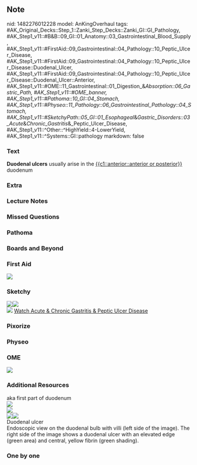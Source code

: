 ## Note
nid: 1482276012228
model: AnKingOverhaul
tags: #AK_Original_Decks::Step_1::Zanki_Step_Decks::Zanki_GI::GI_Pathology, #AK_Step1_v11::#B&B::09_GI::01_Anatomy::03_Gastrointestinal_Blood_Supply, #AK_Step1_v11::#FirstAid::09_Gastrointestinal::04_Pathology::10_Peptic_Ulcer_Disease, #AK_Step1_v11::#FirstAid::09_Gastrointestinal::04_Pathology::10_Peptic_Ulcer_Disease::Duodenal_Ulcer, #AK_Step1_v11::#FirstAid::09_Gastrointestinal::04_Pathology::10_Peptic_Ulcer_Disease::Duodenal_Ulcer::Anterior, #AK_Step1_v11::#OME::11_Gastrointestinal::01_Digestion_&_Absorption::06_Gastric_Path, #AK_Step1_v11::#OME_banner, #AK_Step1_v11::#Pathoma::10_GI::04_Stomach, #AK_Step1_v11::#Physeo::11_Pathology::06_Gastrointestinal_Pathology::04_Stomach, #AK_Step1_v11::#SketchyPath::05_GI::01_Esophageal_&_Gastric_Disorders::03_Acute_&_Chronic_Gastritis_&_Peptic_Ulcer_Disease, #AK_Step1_v11::^Other::^HighYield::4-LowerYield, #AK_Step1_v11::^Systems::GI::pathology
markdown: false

### Text
<div>
  <b>Duodenal ulcers</b> usually arise in the
  <u>{{c1::anterior::anterior or posterior}}</u> duodenum
</div>

### Extra


### Lecture Notes


### Missed Questions


### Pathoma


### Boards and Beyond


### First Aid
<img src="tmpPN4Apc.png">

### Sketchy
<div><img src=
"Screen%20Shot%202020-01-08%20at%2010.02.54%20PM.JPG"><img src=
"Screen%20Shot%202020-01-08%20at%2010.03.21%20PM.JPG"></div><img src="Zoverall%20picture%20(39)_1566160514431.JPG">
<a href=
"https://dashboard.sketchy.com/study/medical/courses/medical-pathophysiology/units/medical-pathophysiology-gi/videos/medical-pathophysiology-gi-esophageal-and-gastric-disorders-acute-and-chronic-gastritis-and-peptic-ulcer-disease?utm_source=anki&utm_medium=partnership&utm_campaign=february_update&utm_content=medical">
Watch Acute & Chronic Gastritis & Peptic Ulcer Disease</a>

### Pixorize


### Physeo


### OME
<div class="ome-widget">
  <a href="https://onlinemeded.org?ref=anki"><img src=
  "_OME_AnkiFlashcards_General_3.png"></a>
</div>

### Additional Resources
<div>
  aka first part of duodenum
</div>
<div><img src="big_5885efb115a9e.jpg"></div>
<div><img src=
"paste-dd738a1a2e591bd5f31a9aa2767fd047c846636f.jpg"></div><img src="big_53d90480a4b9d.jpg"><img src="53d90480a4b9d.jpg">
<div>
  <div>
    <div>
      Duodenal ulcer
    </div>
  </div>
  <div>
    <div>
      <div>
        Endoscopic view on the duodenal bulb with villi (left side
        of the image). The right side of the image shows a duodenal
        ulcer with an elevated edge (green area) and central,
        yellow fibrin (green shading).
      </div>
    </div>
  </div>
</div>

### One by one

